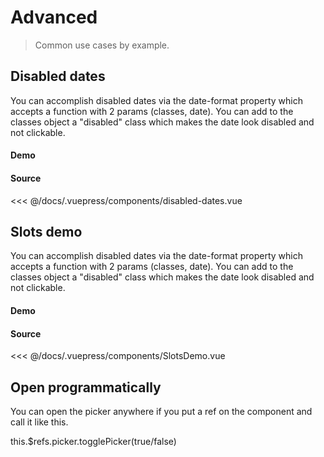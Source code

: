 # Advanced

> Common use cases by example.

## Disabled dates

You can accomplish disabled dates via the date-format property which accepts a function with 2 params (classes, date). You can add to the classes object a "disabled" class which makes the date look disabled and not clickable.

#### Demo
<disabled-dates />

#### Source
<<< @/docs/.vuepress/components/disabled-dates.vue

## Slots demo

You can accomplish disabled dates via the date-format property which accepts a function with 2 params (classes, date). You can add to the classes object a "disabled" class which makes the date look disabled and not clickable.

#### Demo
<slots-demo />

#### Source
<<< @/docs/.vuepress/components/SlotsDemo.vue

<script>
  import SlotsDemo from "../.vuepress/components/SlotsDemo";
  export default {
    components: {SlotsDemo}
  }
</script>

## Open programmatically

You can open the picker anywhere if you put a ref on the component and call it like this.

this.$refs.picker.togglePicker(true/false)

